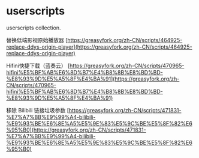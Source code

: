 # userscripts
userscripts collection.


替换低端影视原始播放器 [https://greasyfork.org/zh-CN/scripts/464925-replace-ddys-origin-player](https://greasyfork.org/zh-CN/scripts/464925-replace-ddys-origin-player)


Hifini快捷下载（蓝奏云） [https://greasyfork.org/zh-CN/scripts/470965-hifini%E5%BF%AB%E6%8D%B7%E4%B8%8B%E8%BD%BD-%E8%93%9D%E5%A5%8F%E4%BA%91](https://greasyfork.org/zh-CN/scripts/470965-hifini%E5%BF%AB%E6%8D%B7%E4%B8%8B%E8%BD%BD-%E8%93%9D%E5%A5%8F%E4%BA%91)


移除 Bilibili 链接垃圾参数 [https://greasyfork.org/zh-CN/scripts/471831-%E7%A7%BB%E9%99%A4-bilibili-%E9%93%BE%E6%8E%A5%E5%9E%83%E5%9C%BE%E5%8F%82%E6%95%B0](https://greasyfork.org/zh-CN/scripts/471831-%E7%A7%BB%E9%99%A4-bilibili-%E9%93%BE%E6%8E%A5%E5%9E%83%E5%9C%BE%E5%8F%82%E6%95%B0)
